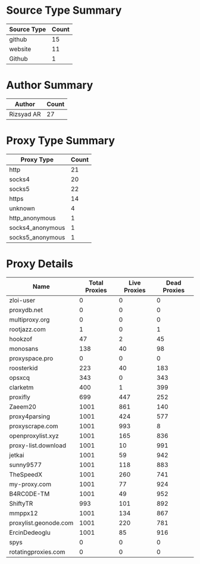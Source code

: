 # Source Type Summary

| Source Type | Count |
|-------------|-------|
| github | 15 |
| website | 11 |
| Github | 1 |


# Author Summary

| Author | Count |
|--------|-------|
| Rizsyad AR | 27 |


# Proxy Type Summary

| Proxy Type | Count |
|------------|-------|
| http | 21 |
| socks4 | 20 |
| socks5 | 22 |
| https | 14 |
| unknown | 4 |
| http_anonymous | 1 |
| socks4_anonymous | 1 |
| socks5_anonymous | 1 |


# Proxy Details

| Name | Total Proxies | Live Proxies | Dead Proxies |
|------|---------------|--------------|---------------|
| zloi-user | 0 | 0 | 0 |
| proxydb.net | 0 | 0 | 0 |
| multiproxy.org | 0 | 0 | 0 |
| rootjazz.com | 1 | 0 | 1 |
| hookzof | 47 | 2 | 45 |
| monosans | 138 | 40 | 98 |
| proxyspace.pro | 0 | 0 | 0 |
| roosterkid | 223 | 40 | 183 |
| opsxcq | 343 | 0 | 343 |
| clarketm | 400 | 1 | 399 |
| proxifly | 699 | 447 | 252 |
| Zaeem20 | 1001 | 861 | 140 |
| proxy4parsing | 1001 | 424 | 577 |
| proxyscrape.com | 1001 | 993 | 8 |
| openproxylist.xyz | 1001 | 165 | 836 |
| proxy-list.download | 1001 | 10 | 991 |
| jetkai | 1001 | 59 | 942 |
| sunny9577 | 1001 | 118 | 883 |
| TheSpeedX | 1001 | 260 | 741 |
| my-proxy.com | 1001 | 77 | 924 |
| B4RC0DE-TM | 1001 | 49 | 952 |
| ShiftyTR | 993 | 101 | 892 |
| mmppx12 | 1001 | 134 | 867 |
| proxylist.geonode.com | 1001 | 220 | 781 |
| ErcinDedeoglu | 1001 | 85 | 916 |
| spys | 0 | 0 | 0 |
| rotatingproxies.com | 0 | 0 | 0 |

